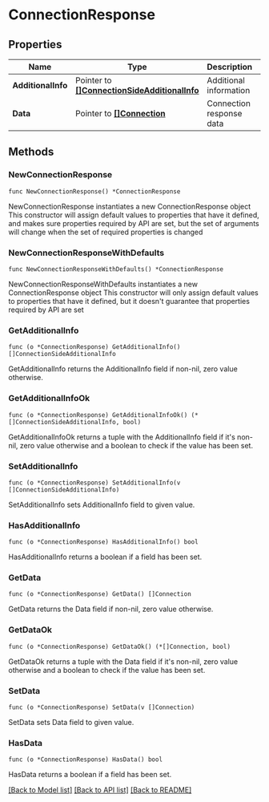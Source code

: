 # ConnectionResponse

## Properties

Name | Type | Description | Notes
------------ | ------------- | ------------- | -------------
**AdditionalInfo** | Pointer to [**[]ConnectionSideAdditionalInfo**](ConnectionSideAdditionalInfo.md) | Additional information | [optional] 
**Data** | Pointer to [**[]Connection**](Connection.md) | Connection response data | [optional] 

## Methods

### NewConnectionResponse

`func NewConnectionResponse() *ConnectionResponse`

NewConnectionResponse instantiates a new ConnectionResponse object
This constructor will assign default values to properties that have it defined,
and makes sure properties required by API are set, but the set of arguments
will change when the set of required properties is changed

### NewConnectionResponseWithDefaults

`func NewConnectionResponseWithDefaults() *ConnectionResponse`

NewConnectionResponseWithDefaults instantiates a new ConnectionResponse object
This constructor will only assign default values to properties that have it defined,
but it doesn't guarantee that properties required by API are set

### GetAdditionalInfo

`func (o *ConnectionResponse) GetAdditionalInfo() []ConnectionSideAdditionalInfo`

GetAdditionalInfo returns the AdditionalInfo field if non-nil, zero value otherwise.

### GetAdditionalInfoOk

`func (o *ConnectionResponse) GetAdditionalInfoOk() (*[]ConnectionSideAdditionalInfo, bool)`

GetAdditionalInfoOk returns a tuple with the AdditionalInfo field if it's non-nil, zero value otherwise
and a boolean to check if the value has been set.

### SetAdditionalInfo

`func (o *ConnectionResponse) SetAdditionalInfo(v []ConnectionSideAdditionalInfo)`

SetAdditionalInfo sets AdditionalInfo field to given value.

### HasAdditionalInfo

`func (o *ConnectionResponse) HasAdditionalInfo() bool`

HasAdditionalInfo returns a boolean if a field has been set.

### GetData

`func (o *ConnectionResponse) GetData() []Connection`

GetData returns the Data field if non-nil, zero value otherwise.

### GetDataOk

`func (o *ConnectionResponse) GetDataOk() (*[]Connection, bool)`

GetDataOk returns a tuple with the Data field if it's non-nil, zero value otherwise
and a boolean to check if the value has been set.

### SetData

`func (o *ConnectionResponse) SetData(v []Connection)`

SetData sets Data field to given value.

### HasData

`func (o *ConnectionResponse) HasData() bool`

HasData returns a boolean if a field has been set.


[[Back to Model list]](../README.md#documentation-for-models) [[Back to API list]](../README.md#documentation-for-api-endpoints) [[Back to README]](../README.md)


